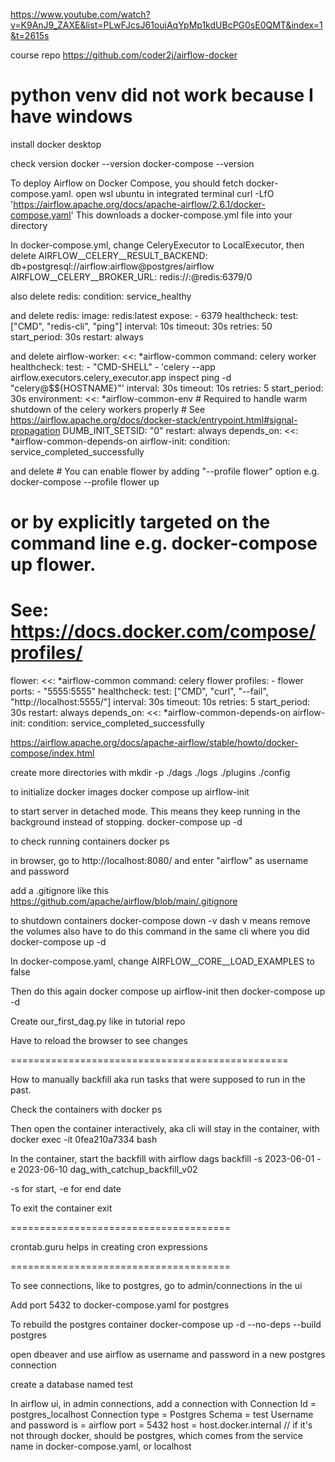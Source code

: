 https://www.youtube.com/watch?v=K9AnJ9_ZAXE&list=PLwFJcsJ61oujAqYpMp1kdUBcPG0sE0QMT&index=1&t=2615s

course repo
https://github.com/coder2j/airflow-docker

python venv did not work because I have windows
====================================================
install docker desktop

check version
  docker --version
  docker-compose --version

To deploy Airflow on Docker Compose, you should fetch docker-compose.yaml. open wsl ubuntu in integrated terminal
  curl -LfO 'https://airflow.apache.org/docs/apache-airflow/2.6.1/docker-compose.yaml'
This downloads a docker-compose.yml file into your directory

In docker-compose.yml, change CeleryExecutor to LocalExecutor, 
then delete
      AIRFLOW__CELERY__RESULT_BACKEND: db+postgresql://airflow:airflow@postgres/airflow
    AIRFLOW__CELERY__BROKER_URL: redis://:@redis:6379/0

also delete 
      redis:
      condition: service_healthy

and delete
    redis:
    image: redis:latest
    expose:
      - 6379
    healthcheck:
      test: ["CMD", "redis-cli", "ping"]
      interval: 10s
      timeout: 30s
      retries: 50
      start_period: 30s
    restart: always

and delete
    airflow-worker:
    <<: *airflow-common
    command: celery worker
    healthcheck:
      test:
        - "CMD-SHELL"
        - 'celery --app airflow.executors.celery_executor.app inspect ping -d "celery@$${HOSTNAME}"'
      interval: 30s
      timeout: 10s
      retries: 5
      start_period: 30s
    environment:
      <<: *airflow-common-env
      # Required to handle warm shutdown of the celery workers properly
      # See https://airflow.apache.org/docs/docker-stack/entrypoint.html#signal-propagation
      DUMB_INIT_SETSID: "0"
    restart: always
    depends_on:
      <<: *airflow-common-depends-on
      airflow-init:
        condition: service_completed_successfully

and delete
    # You can enable flower by adding "--profile flower" option e.g. docker-compose --profile flower up
  # or by explicitly targeted on the command line e.g. docker-compose up flower.
  # See: https://docs.docker.com/compose/profiles/
  flower:
    <<: *airflow-common
    command: celery flower
    profiles:
      - flower
    ports:
      - "5555:5555"
    healthcheck:
      test: ["CMD", "curl", "--fail", "http://localhost:5555/"]
      interval: 30s
      timeout: 10s
      retries: 5
      start_period: 30s
    restart: always
    depends_on:
      <<: *airflow-common-depends-on
      airflow-init:
        condition: service_completed_successfully

https://airflow.apache.org/docs/apache-airflow/stable/howto/docker-compose/index.html

create more directories with
  mkdir -p ./dags ./logs ./plugins ./config

to initialize docker images
  docker compose up airflow-init

to start server in detached mode. This means they keep running in the background instead of stopping.
  docker-compose up -d

to check running containers
  docker ps

in browser, go to http://localhost:8080/ and enter "airflow" as username and password

add a .gitignore like this
  https://github.com/apache/airflow/blob/main/.gitignore

to shutdown containers
  docker-compose down -v
dash v means remove the volumes also
have to do this command in the same cli where you did docker-compose up -d

In docker-compose.yaml, change AIRFLOW__CORE__LOAD_EXAMPLES to false

Then do this again
  docker compose up airflow-init
then
  docker-compose up -d

Create our_first_dag.py like in tutorial repo

Have to reload the browser to see changes

================================================

How to manually backfill aka run tasks that were supposed to run in the past.

Check the containers with
  docker ps

Then open the container interactively, aka cli will stay in the container, with
  docker exec -it 0fea210a7334 bash

In the container, start the backfill with
  airflow dags backfill -s 2023-06-01 -e 2023-06-10 dag_with_catchup_backfill_v02

-s for start, -e for end date

To exit the container
  exit

======================================

crontab.guru helps in creating cron expressions

======================================

To see connections, like to postgres, go to admin/connections in the ui

Add port 5432 to docker-compose.yaml for postgres

To rebuild the postgres container
  docker-compose up -d --no-deps --build postgres

open dbeaver and use airflow as username and password in a new postgres connection

create a database named test

In airflow ui, in admin connections, add a connection with Connection Id = postgres_localhost
Connection type = Postgres
Schema = test
Username and password is = airflow
port = 5432
host = host.docker.internal // if it's not through docker, should be postgres, which comes from the service name in docker-compose.yaml, or localhost